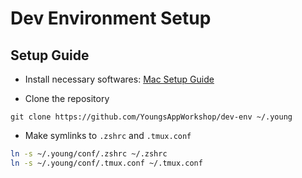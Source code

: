 # Dev Environment Setup

## Setup Guide

- Install necessary softwares: [Mac Setup Guide](mac/DEV_ENV_SETUP.md)

- Clone the repository

`git clone https://github.com/YoungsAppWorkshop/dev-env ~/.young`

- Make symlinks to `.zshrc` and `.tmux.conf`

```bash
ln -s ~/.young/conf/.zshrc ~/.zshrc
ln -s ~/.young/conf/.tmux.conf ~/.tmux.conf
```
